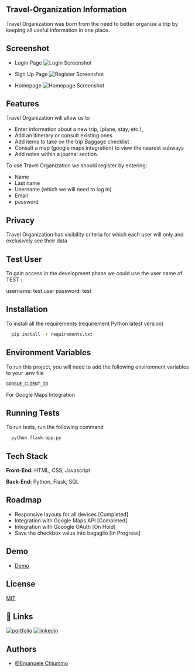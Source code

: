 ## Travel-Organization Information

Travel Organization was born from the need to better organize a trip by keeping all useful information in one place. 

 ## Screenshot

- Login Page
![Login Screenshot](https://github.com/Emanuele-Chiummo/Travel-Organization/blob/088f0aec840e4b1959161621071740e5c2f93854/login.png)

- Sign Up Page
![Register Screenshot](https://github.com/Emanuele-Chiummo/Travel-Organization/blob/2ae809ad1f2100e36a5138945edc279fcec15b55/register.png)

- Homepage
![Homepage Screenshot](https://github.com/Emanuele-Chiummo/Travel-Organization/blob/d97717e74afddfc5bc5ac7ed408f182a65311964/home.png)

## Features

Travel Organization will allow us to 
- Enter information about a new trip, (plane, stay, etc.), 
- Add an itinerary or consult existing ones
- Add items to take on the trip Baggage checklist
- Consult a map (google maps integration) to view the nearest subways
- Add notes within a journal section. 

To use Travel Organization we should register by entering:
- Name
- Last name 
- Username (which we will need to log in)
- Email
- password


## Privacy

Travel Organization has visibility criteria for which each user will only and exclusively see their data 

## Test User

To gain access in the development phase we could use the user name of TEST :

username: test.user
password: test

## Installation

To install all the requirements (requirement Python latest version)

```bash
  pip install -r requirements.txt
```

## Environment Variables

To run this project, you will need to add the following environment variables to your .env file

`GOOGLE_CLIENT_ID`

For Google Maps Integration

## Running Tests

To run tests, run the following command

```bash
  python flask-app.py
```

## Tech Stack

**Front-End:** HTML, CSS, Javascript

**Back-End:** Python, Flask, SQL

## Roadmap

- Responsive layouts for all devices [Completed]
- Integration with Google Maps API [Completed]
- Integration with Gooogle OAuth [On Hold]
- Save the checkbox value into bagaglio [In Progress]

## Demo

- [Demo](https://echiummo.pythonanywhere.com/)

## License

[MIT](https://choosealicense.com/licenses/mit/)

## 🔗 Links
[![portfolio](https://img.shields.io/badge/my_portfolio-000?style=for-the-badge&logo=ko-fi&logoColor=white)](https://www.emanuelechiummo.it/)
[![linkedin](https://img.shields.io/badge/linkedin-0A66C2?style=for-the-badge&logo=linkedin&logoColor=white)](https://www.linkedin.com/in/emanuele-chiummo-8327a4233/)




## Authors

- [@Emanuele Chiummo](https://github.com/Emanuele-Chiummo)

